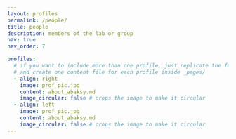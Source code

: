 ```yaml
---
layout: profiles
permalink: /people/
title: people
description: members of the lab or group
nav: true
nav_order: 7

profiles:
  # if you want to include more than one profile, just replicate the following block
  # and create one content file for each profile inside _pages/
  - align: right
    image: prof_pic.jpg
    content: about_abaksy.md
    image_circular: false # crops the image to make it circular
  - align: left
    image: prof_pic.jpg
    content: about_abaksy.md
    image_circular: false # crops the image to make it circular
---
```


